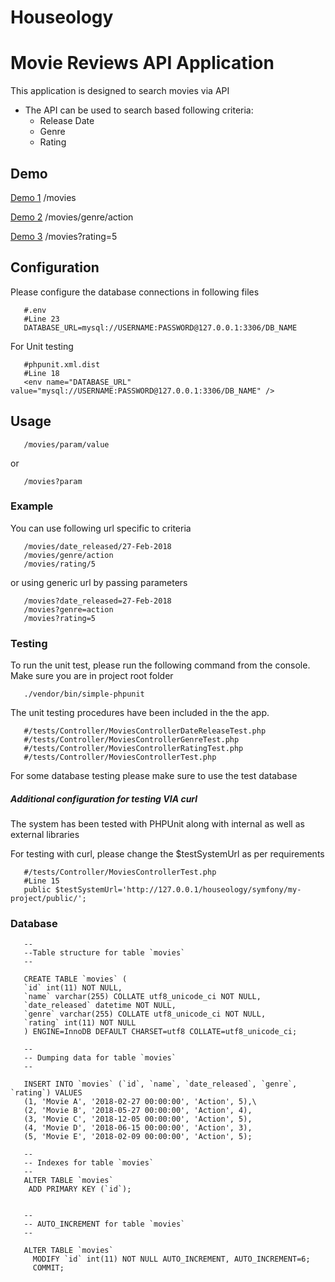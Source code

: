 # Houseology
# Movie Reviews API Application

This application is designed to search movies via API

* The API can be used to search based following criteria:
    * Release Date
    * Genre
    * Rating

## Demo 

[Demo 1](https://ventia.rapporthosting.com/houseology/api/public/movies)
/movies

[Demo 2](https://ventia.rapporthosting.com/houseology/api/public/movies/genre/action)
/movies/genre/action

[Demo 3](https://ventia.rapporthosting.com/houseology/api/public/movies?rating=5)
/movies?rating=5




 
 

      

## Configuration
Please configure the database connections in following files

       #.env
       #Line 23
       DATABASE_URL=mysql://USERNAME:PASSWORD@127.0.0.1:3306/DB_NAME

For Unit testing

       #phpunit.xml.dist
       #Line 18
       <env name="DATABASE_URL" value="mysql://USERNAME:PASSWORD@127.0.0.1:3306/DB_NAME" />



## Usage

       /movies/param/value

or

       /movies?param


### Example


You can use following url specific to criteria

       /movies/date_released/27-Feb-2018
       /movies/genre/action
       /movies/rating/5


or using generic url by passing parameters

       /movies?date_released=27-Feb-2018
       /movies?genre=action
       /movies?rating=5


### Testing
To run the unit test, please run the following command from the console.
Make sure you are in project root folder
 
       ./vendor/bin/simple-phpunit
        



The unit testing procedures have been included in the the app.

       #/tests/Controller/MoviesControllerDateReleaseTest.php
       #/tests/Controller/MoviesControllerGenreTest.php
       #/tests/Controller/MoviesControllerRatingTest.php        
       #/tests/Controller/MoviesControllerTest.php



For some database testing please make sure to use the test database

##### Additional configuration for testing VIA curl
The system has been tested with PHPUnit along with internal as well as external libraries

For testing with curl, please change the $testSystemUrl as per requirements

       #/tests/Controller/MoviesControllerTest.php
       #Line 15
       public $testSystemUrl='http://127.0.0.1/houseology/symfony/my-project/public/';






### Database


       --
       --Table structure for table `movies`
       --

       CREATE TABLE `movies` (
       `id` int(11) NOT NULL,
       `name` varchar(255) COLLATE utf8_unicode_ci NOT NULL,
       `date_released` datetime NOT NULL,
       `genre` varchar(255) COLLATE utf8_unicode_ci NOT NULL,
       `rating` int(11) NOT NULL
       ) ENGINE=InnoDB DEFAULT CHARSET=utf8 COLLATE=utf8_unicode_ci;

       --
       -- Dumping data for table `movies`
       --

       INSERT INTO `movies` (`id`, `name`, `date_released`, `genre`, `rating`) VALUES
       (1, 'Movie A', '2018-02-27 00:00:00', 'Action', 5),\
       (2, 'Movie B', '2018-05-27 00:00:00', 'Action', 4),
       (3, 'Movie C', '2018-12-05 00:00:00', 'Action', 5),
       (4, 'Movie D', '2018-06-15 00:00:00', 'Action', 3),
       (5, 'Movie E', '2018-02-09 00:00:00', 'Action', 5);

       --
       -- Indexes for table `movies`
       --
       ALTER TABLE `movies`
        ADD PRIMARY KEY (`id`);


       --
       -- AUTO_INCREMENT for table `movies`
       --

       ALTER TABLE `movies`
         MODIFY `id` int(11) NOT NULL AUTO_INCREMENT, AUTO_INCREMENT=6;
         COMMIT;

      
